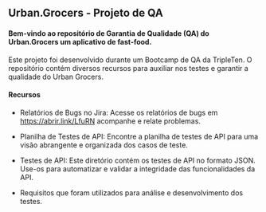 ## Urban.Grocers - Projeto de QA 

#### Bem-vindo ao repositório de Garantia de Qualidade (QA) do Urban.Grocers um aplicativo de fast-food. 

Este projeto foi desenvolvido durante um Bootcamp de QA da TripleTen. O repositório contém diversos recursos para auxiliar nos testes e garantir a qualidade do Urban Grocers.

#### Recursos

- Relatórios de Bugs no Jira: Acesse os relatórios de bugs em https://abrir.link/LfuRN  acompanhe e relate problemas.

- Planilha de Testes de API: Encontre a planilha de testes de API para uma visão abrangente e organizada dos casos de teste.

- Testes de API: Este diretório contém os testes de API no formato JSON. Use-os para automatizar e validar a integridade das funcionalidades da API.

- Requisitos que foram utilizados para análise e desenvolvimento dos testes. 
